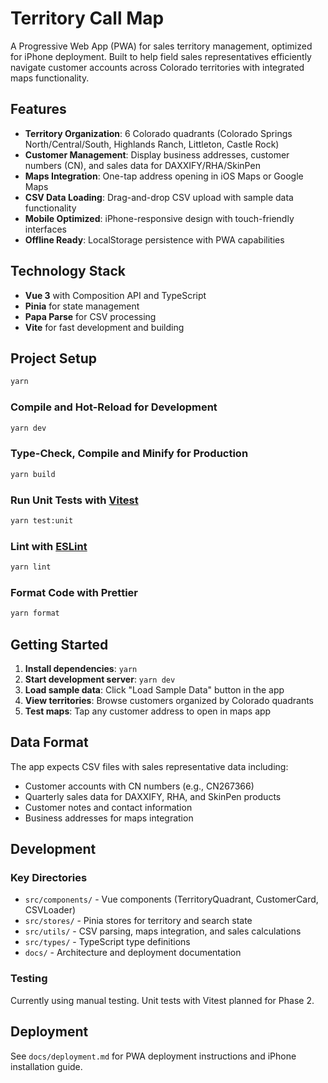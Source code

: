 # Territory Call Map

A Progressive Web App (PWA) for sales territory management, optimized for iPhone deployment. Built to help field sales representatives efficiently navigate customer accounts across Colorado territories with integrated maps functionality.

## Features

- **Territory Organization**: 6 Colorado quadrants (Colorado Springs North/Central/South, Highlands Ranch, Littleton, Castle Rock)
- **Customer Management**: Display business addresses, customer numbers (CN), and sales data for DAXXIFY/RHA/SkinPen
- **Maps Integration**: One-tap address opening in iOS Maps or Google Maps  
- **CSV Data Loading**: Drag-and-drop CSV upload with sample data functionality
- **Mobile Optimized**: iPhone-responsive design with touch-friendly interfaces
- **Offline Ready**: LocalStorage persistence with PWA capabilities

## Technology Stack

- **Vue 3** with Composition API and TypeScript
- **Pinia** for state management
- **Papa Parse** for CSV processing
- **Vite** for fast development and building

## Project Setup

```sh
yarn
```

### Compile and Hot-Reload for Development

```sh
yarn dev
```

### Type-Check, Compile and Minify for Production

```sh
yarn build
```

### Run Unit Tests with [Vitest](https://vitest.dev/)

```sh
yarn test:unit
```

### Lint with [ESLint](https://eslint.org/)

```sh
yarn lint
```

### Format Code with Prettier

```sh
yarn format
```

## Getting Started

1. **Install dependencies**: `yarn`
2. **Start development server**: `yarn dev`
3. **Load sample data**: Click "Load Sample Data" button in the app
4. **View territories**: Browse customers organized by Colorado quadrants
5. **Test maps**: Tap any customer address to open in maps app

## Data Format

The app expects CSV files with sales representative data including:
- Customer accounts with CN numbers (e.g., CN267366)
- Quarterly sales data for DAXXIFY, RHA, and SkinPen products
- Customer notes and contact information
- Business addresses for maps integration

## Development

### Key Directories
- `src/components/` - Vue components (TerritoryQuadrant, CustomerCard, CSVLoader)
- `src/stores/` - Pinia stores for territory and search state
- `src/utils/` - CSV parsing, maps integration, and sales calculations
- `src/types/` - TypeScript type definitions
- `docs/` - Architecture and deployment documentation

### Testing

Currently using manual testing. Unit tests with Vitest planned for Phase 2.

## Deployment

See `docs/deployment.md` for PWA deployment instructions and iPhone installation guide.
